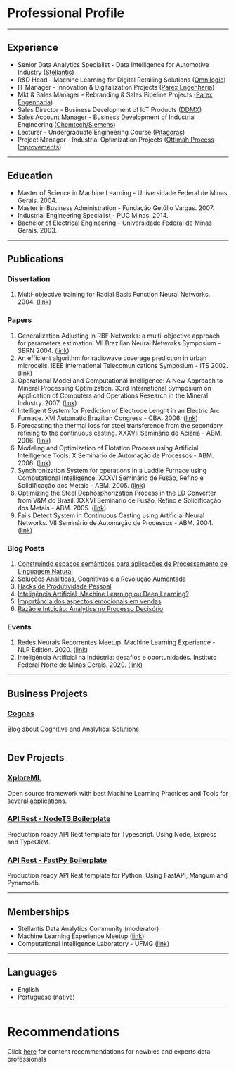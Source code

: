 # Professional Profile

---
## Experience

- Senior Data Analytics Specialist - Data Intelligence for Automotive Industry ([Stellantis](https://www.stellantis.com/en))
- R&D Head - Machine Learning for Digital Retailing Solutions ([Omnilogic](https://omnilogic.ai/))
- IT Manager - Innovation & Digitalization Projects ([Parex Engenharia](https://www.parex.com.br/))
- Mkt & Sales Manager - Rebranding & Sales Pipeline Projects ([Parex Engenharia](https://www.parex.com.br/))
- Sales Director - Business Development of IoT Products ([DDMX](https://ddmx.com.br/))  
- Sales Account Manager - Business Development of Industrial Engineering ([Chemtech/Siemens](http://www.chemtech.com.br/))
- Lecturer - Undergraduate Engineering Course ([Pitágoras](https://www.pitagoras.com.br/))
- Project Manager - Industrial Optimization Projects ([Ottimah Process Improvements](http://www.ottimah.com/site_portugues/index.asp)) 
  
---
## Education

- Master of Science in Machine Learning - Universidade Federal de Minas Gerais. 2004.
- Master in Business Administration - Fundação Getúlio Vargas. 2007.
- Industrial Engineering Specialist - PUC Minas. 2014.
- Bachelor of Electrical Engineering - Universidade Federal de Minas Gerais. 2003.    

---
## Publications

### Dissertation

1. Multi-objective training for Radial Basis Function Neural Networks. 2004. ([link](/pdf/MasterThesis_DanielDominguete.PDF)) 

### Papers

1. Generalization Adjusting in RBF Networks: a multi-objective approach for parameters estimation. VII Brazilian Neural Networks Symposium - SBRN 2004. ([link](/pdf/ArtigoSBRN04_RBF.pdf))
1. An efficient algorithm for radiowave coverage prediction in urban microcells. IEEE International Telecomunications Symposium - ITS 2002. ([link](/pdf/ArtigoRadiowave2002.pdf))
1. Operational Model and Computational Intelligence: A New Approach to Mineral Processing Optimization. 33rd International Symposium on Application of Computers and Operations Research in the Mineral Industry. 2007. ([link](/pdf/Modelo_Operacional_and_Computational_Intelligence.pdf))
1. Intelligent System for Prediction of Electrode Lenght in an Electric Arc Furnace. XVI Automatic Brazilian Congress - CBA. 2006. ([link](/pdf/ArtigoCBA06_Eletrodos.pdf))
1. Forecasting the thermal loss for steel transference from the secondary refining to the continuous casting. XXXVII Seminário de Aciaria - ABM. 2006. ([link](/pdf/ArtigoABM06_RefinoSecundario.pdf))
1. Modeling and Optimization of Flotation Process using Artificial Intelligence Tools. X Seminário de Automação de Processos - ABM. 2006. ([link](/pdf/ArtigoABM06_Flotacao.pdf))
1. Synchronization System for operations in a Laddle Furnace using Computational Intelligence. XXXVI Seminário de Fusão, Refino e Solidificação dos Metais - ABM. 2005. ([link](/pdf/ArtigoABM05_FornoPanela.pdf))
1. Optimizing the Steel Dephosphorization Process in the LD Converter from V&M do Brasil. XXXVI Seminário de Fusão, Refino e Solidificação dos Metais - ABM. 2005. ([link](/pdf/ArtigoABM05_Desfosforacao.pdf)) 
1. Fails Detect System in Continuous Casting using Artificial Neural Networks. VII Seminário de Automação de Processos - ABM. 2004. ([link](/pdf/ArtigoABM04_MLC.pdf))
 
### Blog Posts

1. [Construindo espaços semânticos para aplicações de Processamento de Linguagem Natural](https://medium.com/power-through-connections/construindo-espa%C3%A7os-sem%C3%A2nticos-para-aplica%C3%A7%C3%B5es-de-processamento-de-linguagem-natural-9dbc3dd06dd7)
1. [Soluções Analíticas, Cognitivas e a Revolução Aumentada](https://medium.com/cognas/solu%C3%A7%C3%B5es-anal%C3%ADticas-cognitivas-e-a-revolu%C3%A7%C3%A3o-aumentada-a922fd5fc568)
1. [Hacks de Produtividade Pessoal](https://medium.com/cognas/hacks-de-produtividade-pessoal-8661ab80baca)
1. [Inteligência Artificial, Machine Learning ou Deep Learning?](https://medium.com/cognas/intelig%C3%AAncia-artificial-machine-learning-ou-deep-learning-dd8f0e4de649)
1. [Importância dos aspectos emocionais em vendas](https://medium.com/cognas/a-import%C3%A2ncia-dos-aspectos-emocionais-em-vendas-ed90807f7ac5)
1. [Razão e Intuição: Analytics no Processo Decisório](https://medium.com/cognas/raz%C3%A3o-e-intui%C3%A7%C3%A3o-analytics-no-processo-decis%C3%B3rio-1bbf09c09f37)

### Events 

1. Redes Neurais Recorrentes Meetup. Machine Learning Experience - NLP Edition. 2020. ([link](https://youtu.be/7hySZ74_EKs))
1. Inteligência Artificial na Indústria: desafios e oportunidades. Instituto Federal Norte de Minas Gerais. 2020. ([link](https://drive.google.com/file/d/1x_ObcsGeHOxAreQNWDSU5MRegR559oeJ/view?usp=sharing))

---
## Business Projects 

### [Cognas](https://cognas.ai/)

Blog about Cognitive and Analytical Solutions. 

---
## Dev Projects 

### [XploreML](https://github.com/danieldominguete/XploreML)

Open source framework with best Machine Learning Practices and Tools for several applications.

### [API Rest - NodeTS Boilerplate ](https://github.com/danieldominguete/API-NodeTS-Boilerplate)

Production ready API Rest template for Typescript. Using Node, Express and TypeORM.  

### [API Rest - FastPy Boilerplate ](https://github.com/danieldominguete/API-FastPy-Boilerplate)

Production ready API Rest template for Python. Using FastAPI, Mangum and Pynamodb.  

---

## Memberships

- Stellantis Data Analytics Community (moderator)
- Machine Learning Experience Meetup ([link](https://www.meetup.com/pt-BR/meetup-machine-Learning-experience/))
- Computational Intelligence Laboratory - UFMG ([link](http://litc.cpdee.ufmg.br/))

---

## Languages

- English
- Portuguese (native) 

---

# Recommendations

Click [here](/pages/recommendation.md) for content recommendations for newbies and experts data professionals 
